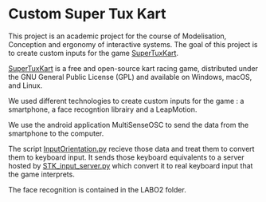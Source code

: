 # Custom Super Tux Kart

This project is an academic project for the course of Modelisation, Conception and ergonomy of
interactive systems. The goal of this project is to create custom inputs for the game [SuperTuxKart](https://supertuxkart.net/Main_Page).

[SuperTuxKart](https://supertuxkart.net/Main_Page) is a free and open-source kart racing game, distributed under the GNU General Public License (GPL) and available on Windows, macOS, and Linux.

We used different technologies to create custom inputs for the game : a smartphone, a face recogntion librairy and a LeapMotion.

We use the android application MultiSenseOSC to send the data from the smartphone to the computer.

The script [InputOrientation.py]() recieve those data and treat them to convert them to keyboard input. It sends those keyboard equivalents to a server
hosted by [STK_input_server.py]() which convert it to real keyboard input that the game interprets.

The face recognition is contained in the LABO2 folder.

